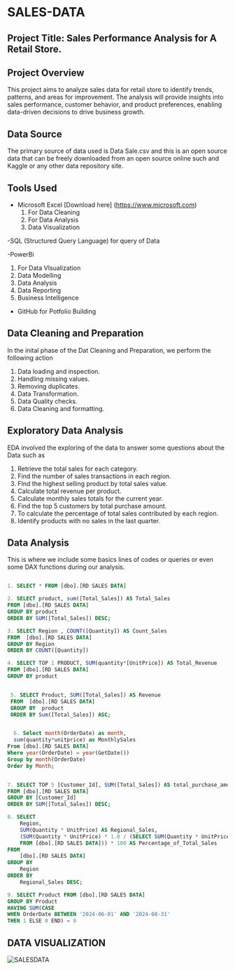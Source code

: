 # SALES-DATA

## Project Title: Sales Performance Analysis for A Retail Store.

## Project Overview
This project aims to analyze sales data for retail store to identify trends, patterns, and areas for improvement.
The analysis will provide insights into sales performance, customer behavior, and product preferences, enabling data-driven decisions to drive business growth.

## Data Source
The primary source of data used is Data Sale.csv and this is an open source data that can be freely downloaded from an open source online
such and Kaggle or any other data repository site.

## Tools Used
- Microsoft Excel [Download here] (https://www.microsoft.com)
  1. For Data Cleaning
  2. For Data Analysis
  3. Data Visualization

-SQL (Structured Query Language) for query of Data

-PowerBi
1. For Data VIsualization
2. Data Modelling
3. Data Analysis
4. Data Reporting
5. Business Intelligence
- GitHub for Potfolio Building

## Data Cleaning and Preparation
In the inital phase of the Dat Cleaning and Preparation, we perform the following action
1. Data loading and inspection.
2. Handling missing values.
3. Removing duplicates.
4. Data Transformation.
5. Data Quality checks.
6. Data Cleaning and formatting.

## Exploratory Data Analysis
EDA involved the exploring of the data to answer some questions about the Data such as
1. Retrieve the total sales for each category.
2. Find the number of sales transactions in each region.
3. FInd the highest selling product by total sales value.
4. Calculate total revenue per product.
5. Calculate monthly sales totals for the current year.
6. Find the top 5 customers by total purchase amount.
7. To calculate the percentage of total sales contributed by each region.
8. Identify products with no sales in the last quarter.

## Data Analysis
This is where we include some basics lines of codes or queries or even some DAX functions during our analysis.
``` SQL

1. SELECT * FROM [dbo].[RD SALES DATA]

2. SELECT product, sum([Total_Sales]) AS Total_Sales
FROM [dbo].[RD SALES DATA]
GROUP BY product
ORDER BY SUM([Total_Sales]) DESC;

3. SELECT Region , COUNT([Quantity]) AS Count_Sales
FROM  [dbo].[RD SALES DATA]
GROUP BY Region
ORDER BY COUNT([Quantity])

4. SELECT TOP 1 PRODUCT, SUM(quantity*[UnitPrice]) AS Total_Revenue
FROM [dbo].[RD SALES DATA]
GROUP BY product


 5. SELECT Product, SUM([Total_Sales]) AS Revenue
 FROM  [dbo].[RD SALES DATA]
 GROUP BY  product
 ORDER BY Sum([Total_Sales]) ASC;


  6. Select month(OrderDate) as month,
  sum(quantity*unitprice) as MonthlySales
From [dbo].[RD SALES DATA]
Where year(OrderDate) = year(GetDate())
Group by month(OrderDate)
Order by Month;


7. SELECT TOP 5 [Customer_Id], SUM([Total_Sales]) AS total_purchase_amount
FROM [dbo].[RD SALES DATA]
GROUP BY [Customer_Id]
ORDER BY SUM([Total_Sales]) DESC;

8. SELECT 
    Region, 
    SUM(Quantity * UnitPrice) AS Regional_Sales,
    (SUM(Quantity * UnitPrice) * 1.0 / (SELECT SUM(Quantity * UnitPrice) 
	FROM [dbo].[RD SALES DATA])) * 100 AS Percentage_of_Total_Sales
FROM 
    [dbo].[RD SALES DATA]
GROUP BY 
    Region
ORDER BY 
    Regional_Sales DESC;

9. SELECT Product FROM [dbo].[RD SALES DATA]
GROUP BY Product
HAVING SUM(CASE 
WHEN OrderDate BETWEEN '2024-06-01' AND '2024-08-31' 
THEN 1 ELSE 0 END) = 0
```

## DATA VISUALIZATION




![SALESDATA](https://github.com/user-attachments/assets/1b5ca613-ea45-4650-aee6-b14e4c9ee38d)






























